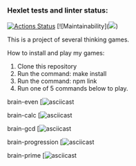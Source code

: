 ### Hexlet tests and linter status:
[![Actions Status](https://github.com/Fuksin0/frontend-project-lvl1/workflows/hexlet-check/badge.svg)](https://github.com/Fuksin0/frontend-project-lvl1/actions)
[![Maintainability](<a href="https://codeclimate.com/github/Fuksin0/frontend-project-lvl1/maintainability"><img src="https://api.codeclimate.com/v1/badges/df4f58373d5a27f30632/maintainability" /></a>)

This is a project of several thinking games.

How to install and play my games:

1. Clone this repository
2. Run the command: make install
3. Run the command: npm link
4. Run one of 5 commands below to play.

brain-even
[![asciicast](https://asciinema.org/a/XX3WX6bnPYapFzkeE6mTFoOJ5)

brain-calc
[![asciicast](https://asciinema.org/a/jusxZOoY3Rnz549HPTQIHj6F3)

brain-gcd
[![asciicast](https://asciinema.org/a/mw5SxDe3LWBxKi8QCRhrSpTng)

brain-progression
[![asciicast](https://asciinema.org/a/d9SXF3SAdJf0PiUCKMBmt7IO0)

brain-prime
[![asciicast](https://asciinema.org/a/7qoSaK6lznBurJyvTnq81kA8D)
